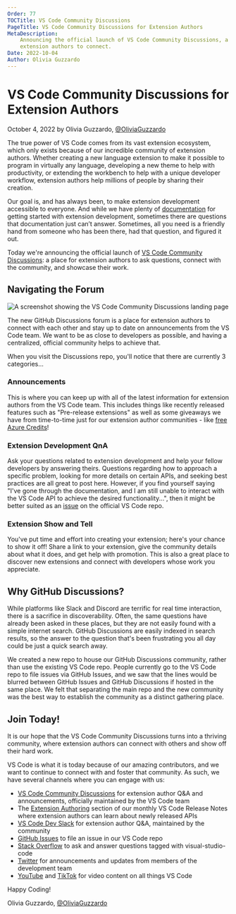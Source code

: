 ```yaml
---
Order: 77
TOCTitle: VS Code Community Discussions
PageTitle: VS Code Community Discussions for Extension Authors
MetaDescription:
    Announcing the official launch of VS Code Community Discussions, a place for
    extension authors to connect.
Date: 2022-10-04
Author: Olivia Guzzardo
---
```


# VS Code Community Discussions for Extension Authors

October 4, 2022 by Olivia Guzzardo,
[@OliviaGuzzardo](https://twitter.com/OliviaGuzzardo)

The true power of VS Code comes from its vast extension ecosystem, which only
exists because of our incredible community of extension authors. Whether
creating a new language extension to make it possible to program in virtually
any language, developing a new theme to help with productivity, or extending the
workbench to help with a unique developer workflow, extension authors help
millions of people by sharing their creation.

Our goal is, and has always been, to make extension development accessible to
everyone. And while we have plenty of
[documentation](https://code.visualstudio.com/api) for getting started with
extension development, sometimes there are questions that documentation just
can’t answer. Sometimes, all you need is a friendly hand from someone who has
been there, had that question, and figured it out.

Today we're announcing the official launch of
[VS Code Community Discussions](https://github.com/microsoft/vscode-discussions/discussions):
a place for extension authors to ask questions, connect with the community, and
showcase their work.

## Navigating the Forum

![A screenshot showing the VS Code Community Discussions landing page](github-discussions.png)

The new GitHub Discussions forum is a place for extension authors to connect
with each other and stay up to date on announcements from the VS Code team. We
want to be as close to developers as possible, and having a centralized,
official community helps to achieve that.

When you visit the Discussions repo, you'll notice that there are currently 3
categories...

### Announcements

This is where you can keep up with all of the latest information for extension
authors from the VS Code team. This includes things like recently released
features such as "Pre-release extensions" as well as some giveaways we have from
time-to-time just for our extension author communities - like
[free Azure Credits](https://github.com/microsoft/vscode-discussions/discussions/135)!

### Extension Development QnA

Ask your questions related to extension development and help your fellow
developers by answering theirs. Questions regarding how to approach a specific
problem, looking for more details on certain APIs, and seeking best practices
are all great to post here. However, if you find yourself saying "I've gone
through the documentation, and I am still unable to interact with the VS Code
API to achieve the desired functionality...", then it might be better suited as
an [issue](https://github.com/microsoft/vscode/issues) on the official VS Code
repo.

### Extension Show and Tell

You've put time and effort into creating your extension; here's your chance to
show it off! Share a link to your extension, give the community details about
what it does, and get help with promotion. This is also a great place to
discover new extensions and connect with developers whose work you appreciate.

## Why GitHub Discussions?

While platforms like Slack and Discord are terrific for real time interaction,
there is a sacrifice in discoverability. Often, the same questions have already
been asked in these places, but they are not easily found with a simple internet
search. GitHub Discussions are easily indexed in search results, so the answer
to the question that's been frustrating you all day could be just a quick search
away.

We created a new repo to house our GitHub Discussions community, rather than use
the existing VS Code repo. People currently go to the VS Code repo to file
issues via GitHub Issues, and we saw that the lines would be blurred between
GitHub Issues and GitHub Discussions if hosted in the same place. We felt that
separating the main repo and the new community was the best way to establish the
community as a distinct gathering place.

## Join Today!

It is our hope that the VS Code Community Discussions turns into a thriving
community, where extension authors can connect with others and show off their
hard work.

VS Code is what it is today because of our amazing contributors, and we want to
continue to connect with and foster that community. As such, we have several
channels where you can engage with us:

-   [VS Code Community Discussions](https://github.com/microsoft/vscode-discussions/discussions)
    for extension author Q&A and announcements, officially maintained by the VS
    Code team
-   The
    [Extension Authoring](https://code.visualstudio.com/updates#_extension-authoring)
    section of our monthly VS Code Release Notes where extension authors can
    learn about newly released APIs
-   [VS Code Dev Slack](https://vscode-dev-community.slack.com) for extension
    author Q&A, maintained by the community
-   [GitHub Issues](https://github.com/Microsoft/vscode/issues) to file an issue
    in our VS Code repo
-   [Stack Overflow](https://stackoverflow.com/questions/tagged/visual-studio-code)
    to ask and answer questions tagged with visual-studio-code
-   [Twitter](https://twitter.com/code) for announcements and updates from
    members of the development team
-   [YouTube](https://www.youtube.com/code) and
    [TikTok](https://www.tiktok.com/@vscode) for video content on all things VS
    Code

Happy Coding!

Olivia Guzzardo, [@OliviaGuzzardo](https://twitter.com/OliviaGuzzardo)
